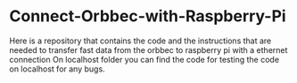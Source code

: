 # Connect-Orbbec-with-Raspberry-Pi
Here is a repository that contains the code and the instructions that are needed to  transfer fast data from the orbbec to raspberry pi  with a ethernet connection
On localhost folder you can find the code for testing the code on localhost for any bugs.

